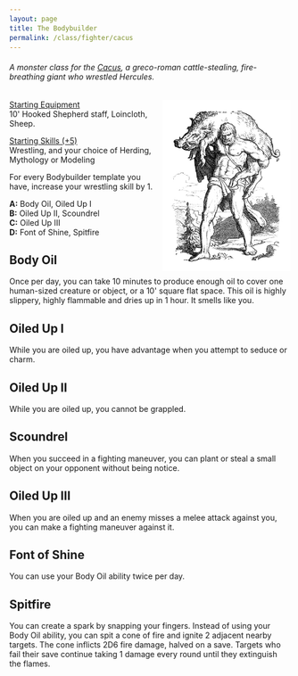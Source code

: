 ```yaml
---
layout: page
title: The Bodybuilder
permalink: /class/fighter/cacus
---
```


###### A monster class for the [Cacus](https://saltygoo.github.io/monsters/cacus), a greco-roman cattle-stealing, fire-breathing giant who wrestled Hercules.

<img align="right" width=230px  src="/images/Cacus.png">


<ins>Starting Equipment</ins><br>
10' Hooked Shepherd staff, Loincloth, Sheep.

<ins>Starting Skills (+5)</ins><br>
Wrestling, and your choice of Herding, Mythology or Modeling

For every Bodybuilder template you have, increase your wrestling skill by 1.

**A:** Body Oil, Oiled Up I<br>
**B:** Oiled Up II, Scoundrel<br>
**C:** Oiled Up III<br>
**D:** Font of Shine, Spitfire<br>

## Body Oil
Once per day, you can take 10 minutes to produce enough oil to cover one human-sized creature or object, or a 10' square flat space. This oil is highly slippery, highly flammable and dries up in 1 hour. It smells like you.
## Oiled Up I
While you are oiled up, you have advantage when you attempt to seduce or charm.
## Oiled Up II
While you are oiled up, you cannot be grappled.
## Scoundrel
When you succeed in a fighting maneuver, you can plant or steal a small object on your opponent without being notice.
## Oiled Up III
When you are oiled up and an enemy misses a melee attack against you, you can make a fighting maneuver against it.
## Font of Shine
You can use your Body Oil ability twice per day.
## Spitfire
You can create a spark by snapping your fingers. Instead of using your Body Oil ability, you can spit a cone of fire and ignite 2 adjacent nearby targets. The cone inflicts 2D6 fire damage, halved on a save. Targets who fail their save continue taking 1 damage every round until they extinguish the flames.
